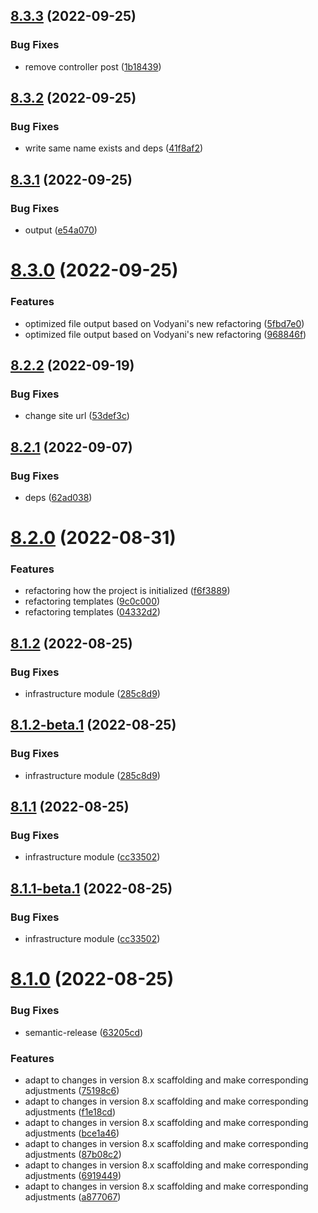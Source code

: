 ## [8.3.3](https://github.com/vodyani/cli/compare/v8.3.2...v8.3.3) (2022-09-25)


### Bug Fixes

* remove controller post ([1b18439](https://github.com/vodyani/cli/commit/1b18439620d57ca857fefdac742e54e96ff1a9f9))

## [8.3.2](https://github.com/vodyani/cli/compare/v8.3.1...v8.3.2) (2022-09-25)


### Bug Fixes

* write same name exists and deps ([41f8af2](https://github.com/vodyani/cli/commit/41f8af2ac0c53170c7059b23805de66679ed895a))

## [8.3.1](https://github.com/vodyani/cli/compare/v8.3.0...v8.3.1) (2022-09-25)


### Bug Fixes

* output ([e54a070](https://github.com/vodyani/cli/commit/e54a070a331a28b4b04b0ccf6587fee0f52436ff))

# [8.3.0](https://github.com/vodyani/cli/compare/v8.2.2...v8.3.0) (2022-09-25)


### Features

* optimized file output based on Vodyani's new refactoring ([5fbd7e0](https://github.com/vodyani/cli/commit/5fbd7e00d19e0d3216cd7e8907978e83add4fb45))
* optimized file output based on Vodyani's new refactoring ([968846f](https://github.com/vodyani/cli/commit/968846fdefbfdf8e51bd29f4b48732041bd01314))

## [8.2.2](https://github.com/vodyani/cli/compare/v8.2.1...v8.2.2) (2022-09-19)


### Bug Fixes

* change site url ([53def3c](https://github.com/vodyani/cli/commit/53def3c52329a33e66b2a189d2f083d2b193449d))

## [8.2.1](https://github.com/vodyani/cli/compare/v8.2.0...v8.2.1) (2022-09-07)


### Bug Fixes

* deps ([62ad038](https://github.com/vodyani/cli/commit/62ad0384b75542775e4b8526dd6817f407995fde))

# [8.2.0](https://github.com/vodyani/cli/compare/v8.1.2...v8.2.0) (2022-08-31)


### Features

* refactoring how the project is initialized ([f6f3889](https://github.com/vodyani/cli/commit/f6f38895d17d446f9402b4eeec00b084a32b3431))
* refactoring templates ([9c0c000](https://github.com/vodyani/cli/commit/9c0c0005aba5aaa76cc8c186dfb2392045866ab0))
* refactoring templates ([04332d2](https://github.com/vodyani/cli/commit/04332d25bfc4a9579bdac416af0b789856d81308))

## [8.1.2](https://github.com/vodyani/cli/compare/v8.1.1...v8.1.2) (2022-08-25)


### Bug Fixes

* infrastructure module ([285c8d9](https://github.com/vodyani/cli/commit/285c8d90183ee1e3aacd9e5300c6cb342916ca17))

## [8.1.2-beta.1](https://github.com/vodyani/cli/compare/v8.1.1...v8.1.2-beta.1) (2022-08-25)


### Bug Fixes

* infrastructure module ([285c8d9](https://github.com/vodyani/cli/commit/285c8d90183ee1e3aacd9e5300c6cb342916ca17))

## [8.1.1](https://github.com/vodyani/cli/compare/v8.1.0...v8.1.1) (2022-08-25)


### Bug Fixes

* infrastructure module ([cc33502](https://github.com/vodyani/cli/commit/cc3350248e06828a1b4218d90f1dc23a0318914b))

## [8.1.1-beta.1](https://github.com/vodyani/cli/compare/v8.1.0...v8.1.1-beta.1) (2022-08-25)


### Bug Fixes

* infrastructure module ([cc33502](https://github.com/vodyani/cli/commit/cc3350248e06828a1b4218d90f1dc23a0318914b))

# [8.1.0](https://github.com/vodyani/cli/compare/v8.0.12...v8.1.0) (2022-08-25)


### Bug Fixes

* semantic-release ([63205cd](https://github.com/vodyani/cli/commit/63205cd47de26f39ca85d06241ee09f18d9c8c6f))


### Features

* adapt to changes in version 8.x scaffolding and make corresponding adjustments ([75198c6](https://github.com/vodyani/cli/commit/75198c6107741c88e7ac6804be2792a277ac84a3))
* adapt to changes in version 8.x scaffolding and make corresponding adjustments ([f1e18cd](https://github.com/vodyani/cli/commit/f1e18cd2adba32c826550e85656f3c7badf786b7))
* adapt to changes in version 8.x scaffolding and make corresponding adjustments ([bce1a46](https://github.com/vodyani/cli/commit/bce1a468be522f1f3cf1536c90a9d21122b2a82b))
* adapt to changes in version 8.x scaffolding and make corresponding adjustments ([87b08c2](https://github.com/vodyani/cli/commit/87b08c2472e5a70b90085ca195b233cfe9430a90))
* adapt to changes in version 8.x scaffolding and make corresponding adjustments ([6919449](https://github.com/vodyani/cli/commit/691944937ebfd26eaebfb674ece68677b56efdaf))
* adapt to changes in version 8.x scaffolding and make corresponding adjustments ([a877067](https://github.com/vodyani/cli/commit/a877067418572f798465935543b62fafcc9c83b6))
